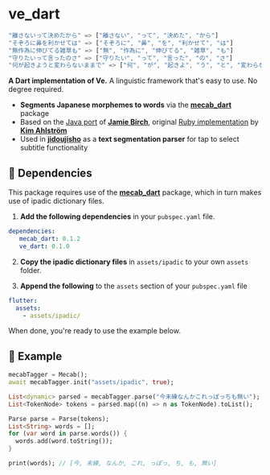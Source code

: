 # ve_dart

```dart
"離さないって決めたから" => ["離さない", "って", "決めた", "から"]
"そぞろに鼻を利かせては" => ["そぞろに", "鼻", "を", "利かせて", "は"]
"無作為に伸びてる雑草も" => ["無", "作為に", "伸びてる", "雑草", "も"]
"守りたいって言ったのさ" => ["守りたい", "って", "言った", "の", "さ"]
"何が起きようと変わらないままで" => ["何", "が", "起きよ", "う", "と", "変わらない", "まま", "で"]
```

**A Dart implementation of Ve.** A linguistic framework that's easy to use. No degree required. 

* **Segments Japanese morphemes to words** via the <b><a href="https://pub.dev/packages/mecab_dart">mecab_dart</b></a> package
* Based on the <a href="https://github.com/Kimtaro/ve/tree/master/java">Java port</a> of <b><a href="https://github.com/shirakaba/">Jamie Birch</a></b>, original <a href="https://github.com/Kimtaro/ve">Ruby implementation</a> by <b><a href="https://github.com/Kimtaro/">Kim Ahlström</b></a>
* Used in <b><a href="https://github.com/lrorpilla/jidoujisho">jidoujisho</b></a> as a **text segmentation parser** for tap to select subtitle functionality

## 🚨 Dependencies
This package requires use of the <b><a href="https://pub.dev/packages/mecab_dart">mecab_dart</b></a> package, which in turn makes use of ipadic dictionary files.

1. **Add the following dependencies** in your `pubspec.yaml` file.

```yaml
dependencies:   
   mecab_dart: 0.1.2
   ve_dart: 0.1.0
```

2. **Copy the ipadic dictionary files** in `assets/ipadic` to your own `assets` folder.

3. **Append the following** to the `assets` section of your `pubspec.yaml` file 

```yaml
flutter:
  assets:
    - assets/ipadic/
```
When done, you're ready to use the example below.

## 📖 Example
```dart
mecabTagger = Mecab();
await mecabTagger.init("assets/ipadic", true);

List<dynamic> parsed = mecabTagger.parse("今未練なんかこれっぽっちも無い");
List<TokenNode> tokens = parsed.map((n) => n as TokenNode).toList();

Parse parse = Parse(tokens);
List<String> words = [];
for (var word in parse.words()) {
  words.add(word.toString());
}

print(words); // [今, 未練, なんか, これ, っぽっ, ち, も, 無い]
```
